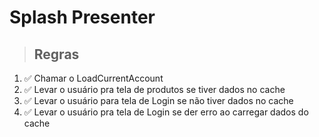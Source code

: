 # Splash Presenter

> ## Regras
1.  ✅ Chamar o LoadCurrentAccount
2.  ✅ Levar o usuário pra tela de produtos se tiver dados no cache
3.  ✅ Levar o usuário para tela de Login se não tiver dados no cache
4.  ✅ Levar o usuário pra tela de Login se der erro ao carregar dados do cache